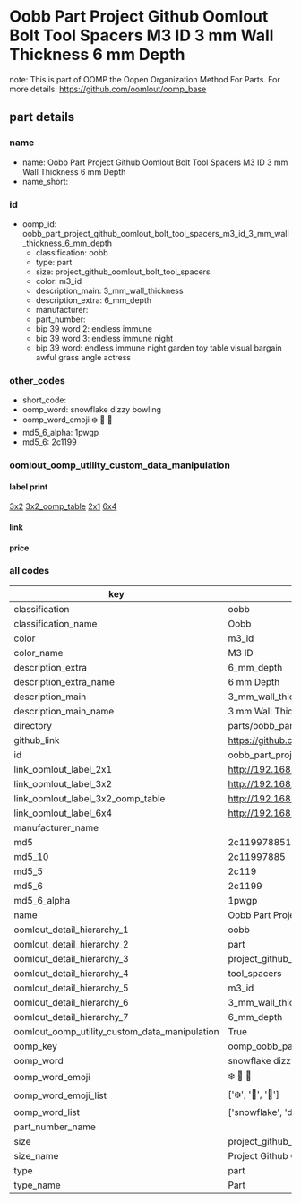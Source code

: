# Oobb Part Project Github Oomlout Bolt Tool Spacers M3 ID 3 mm Wall Thickness 6 mm Depth  

note: This is part of OOMP the Oopen Organization Method For Parts. For more details: https://github.com/oomlout/oomp_base

##  part details
  







### name
* name: Oobb Part Project Github Oomlout Bolt Tool Spacers M3 ID 3 mm Wall Thickness 6 mm Depth
* name_short: 
### id
* oomp_id: oobb_part_project_github_oomlout_bolt_tool_spacers_m3_id_3_mm_wall_thickness_6_mm_depth
  * classification: oobb
  * type: part
  * size: project_github_oomlout_bolt_tool_spacers
  * color: m3_id
  * description_main: 3_mm_wall_thickness
  * description_extra: 6_mm_depth
  * manufacturer: 
  * part_number: 
  * bip 39 word 2: endless immune
  * bip 39 word 3: endless immune night
  * bip 39 word: endless immune night garden toy table visual bargain awful grass angle actress

### other_codes
* short_code: 
* oomp_word: snowflake dizzy bowling
* oomp_word_emoji :snowflake: :dizzy: :bowling:
* md5_6_alpha: 1pwgp
* md5_6: 2c1199






### oomlout_oomp_utility_custom_data_manipulation
#### label print
[3x2](http://192.168.1.245:1112/?label=oomp%201pwgp)
[3x2_oomp_table](http://192.168.1.108:1112/?label=oomp%201pwgp)
[2x1](http://192.168.1.242:1112/?label=oomp%201pwgp)
[6x4](http://192.168.1.55:1112/?label=oomp%201pwgp)    

#### link

                              

#### price







### all codes 
| key | value |  
| --- | --- |  
| classification | oobb |  
| classification_name | Oobb |  
| color | m3_id |  
| color_name | M3 ID |  
| description_extra | 6_mm_depth |  
| description_extra_name | 6 mm Depth |  
| description_main | 3_mm_wall_thickness |  
| description_main_name | 3 mm Wall Thickness |  
| directory | parts/oobb_part_project_github_oomlout_bolt_tool_spacers_m3_id_3_mm_wall_thickness_6_mm_depth |  
| github_link | https://github.com/oomlout/oomlout_oomp_part_src/tree/main/parts/oobb_part_project_github_oomlout_bolt_tool_spacers_m3_id_3_mm_wall_thickness_6_mm_depth |  
| id | oobb_part_project_github_oomlout_bolt_tool_spacers_m3_id_3_mm_wall_thickness_6_mm_depth |  
| link_oomlout_label_2x1 | http://192.168.1.242:1112/?label=oomp%201pwgp |  
| link_oomlout_label_3x2 | http://192.168.1.245:1112/?label=oomp%201pwgp |  
| link_oomlout_label_3x2_oomp_table | http://192.168.1.108:1112/?label=oomp%201pwgp |  
| link_oomlout_label_6x4 | http://192.168.1.55:1112/?label=oomp%201pwgp |  
| manufacturer_name |  |  
| md5 | 2c1199788512be9f73f335fb2b1c6a4d |  
| md5_10 | 2c11997885 |  
| md5_5 | 2c119 |  
| md5_6 | 2c1199 |  
| md5_6_alpha | 1pwgp |  
| name | Oobb Part Project Github Oomlout Bolt Tool Spacers M3 ID 3 mm Wall Thickness 6 mm Depth |  
| oomlout_detail_hierarchy_1 | oobb |  
| oomlout_detail_hierarchy_2 | part |  
| oomlout_detail_hierarchy_3 | project_github_bolt |  
| oomlout_detail_hierarchy_4 | tool_spacers |  
| oomlout_detail_hierarchy_5 | m3_id |  
| oomlout_detail_hierarchy_6 | 3_mm_wall_thickness |  
| oomlout_detail_hierarchy_7 | 6_mm_depth |  
| oomlout_oomp_utility_custom_data_manipulation | True |  
| oomp_key | oomp_oobb_part_project_github_oomlout_bolt_tool_spacers_m3_id_3_mm_wall_thickness_6_mm_depth |  
| oomp_word | snowflake dizzy bowling |  
| oomp_word_emoji | :snowflake: :dizzy: :bowling: |  
| oomp_word_emoji_list | [':snowflake:', ':dizzy:', ':bowling:'] |  
| oomp_word_list | ['snowflake', 'dizzy', 'bowling'] |  
| part_number_name |  |  
| size | project_github_oomlout_bolt_tool_spacers |  
| size_name | Project Github Oomlout Bolt Tool Spacers |  
| type | part |  
| type_name | Part |  
